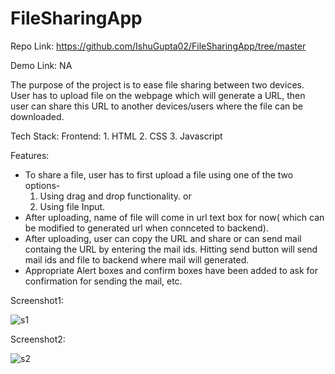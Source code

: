 # FileSharingApp
Repo Link: https://github.com/IshuGupta02/FileSharingApp/tree/master

Demo Link: NA

The purpose of the project is to ease file sharing between two devices. User has to upload file on the webpage which will generate a URL, then user can share this URL to another devices/users where the file can be downloaded.

Tech Stack:
Frontend:
	1. HTML
	2. CSS
	3. Javascript

Features:
* To share a file, user has to first upload a file using one of the two options-
	1. Using drag and drop functionality.
	or
	2. Using file Input.
* After uploading, name of file will come in url text box for now( which can be modified to generated url when connceted to backend).
* After uploading, user can copy the URL and share or can send mail containg the URL by entering the mail ids.
 Hitting send button will send mail ids and file to backend where mail will generated.
* Appropriate Alert boxes and confirm boxes have been added to ask for confirmation for sending the mail, etc.

Screenshot1:

![s1](https://user-images.githubusercontent.com/76245139/111879822-01b77280-89ce-11eb-9a87-e141ede7b26c.PNG)

Screenshot2:

![s2](https://user-images.githubusercontent.com/76245139/111879829-13991580-89ce-11eb-830c-07f11adc2cdb.PNG)



